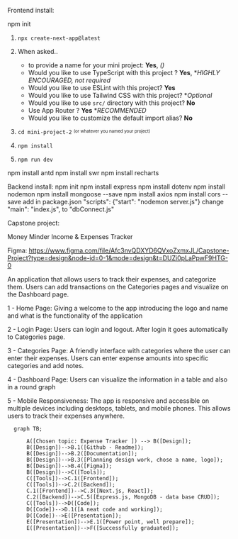 
Frontend install:

npm init
1. `npx create-next-app@latest`
2.  When asked..
    - to provide a name for your mini project: **Yes**, *()*
    - Would you like to use TypeScript with this project ? **Yes**, **HIGHLY ENCOURAGED, not required*
    - Would you like to use ESLint with this project? **Yes**
    - Would you like to use Tailwind CSS with this project? **Optional*
    - Would you like to use `src/` directory with this project? **No**
    - Use App Router ? **Yes** **RECOMMENDED*
    - Would you like to customize the default import alias? **No**

3. `cd mini-project-2` <sup><sub>(or whatever you named your project)</sub></sup>
4. `npm install`
5. `npm run dev`

npm install antd
npm install swr
npm install recharts


Backend install:
npm init
npm install express
npm install dotenv
npm install nodemon
npm install mongoose --save
npm install axios
npm install cors --save
add in package.json "scripts": {"start": "nodemon server.js"}
change "main": "index.js", to "dbConnect.js"



Capstone project: 

Money Minder 
Income & Expenses Tracker

Figma: https://www.figma.com/file/Afc3nvQDXYD6QVxoZxmxJL/Capstone-Project?type=design&node-id=0-1&mode=design&t=DUZi0pLaPpwF9HTG-0


An application that allows users to track their expenses, and categorize them. 
Users can add transactions on the Categories pages and visualize on the Dashboard page.

1 - Home Page: Giving a welcome to the app introducing the logo and name and what is the functionality of the application

2 - Login Page: Users can login and logout. After login it goes automatically to Categories page.

3 - Categories Page: A friendly interface with categories where the user can enter their expenses. Users can enter expense amounts into specific categories and add notes.

4 - Dashboard Page: Users can visualize the information in a table and also in a round graph

5 - Mobile Responsiveness: The app is responsive and accessible on multiple devices including desktops, tablets, and mobile phones. This allows users to track their expenses anywhere.



```mermaid
  graph TB;

      A([Chosen topic: Expense Tracker ]) --> B([Design]);
      B([Design])-->B.1([Github - Readme]); 
      B([Design])-->B.2([Documentation]);
      B([Design])-->B.3([Planning design work, chose a name, logo]);
      B([Design])-->B.4([Figma]);
      B([Design])-->C([Tools]);
      C([Tools])-->C.1([Frontend]);
      C([Tools])-->C.2([Backend]);
      C.1([Frontend])-->C.3([Next.js, React]);
      C.2([Backend])-->C.5([Express.js, MongoDB - data base CRUD]);
      C([Tools])-->D([Code]);
      D([Code])-->D.1([A neat code and working]);
      D([Code])-->E([Presentation]);
      E([Presentation])-->E.1([Power point, well prepare]);
      E([Presentation])-->F([Successfully graduated]);
    
      

```